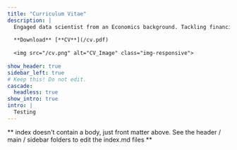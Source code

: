 ```yaml
---
title: "Curriculum Vitae"
description: |
  Engaged data scientist from an Economics background. Tackling financial applications of machine learning whilst building tools for investors and equity researchers.
  
  **Download** [**CV**](/cv.pdf)
  
  <img src="/cv.png" alt="CV_Image" class="img-responsive">
  
show_header: true
sidebar_left: true
# Keep this! Do not edit.
cascade:
  headless: true
show_intro: true
intro: |
  Testing
---
```


** index doesn't contain a body, just front matter above.
See the header / main / sidebar folders to edit the index.md files **
